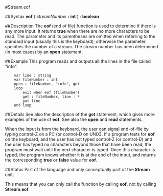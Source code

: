 
#Stream.eof

##Syntax
**eof** ( _streamNumber_ **: int** ) : **boolean**


##Description
The **eof** (end of file) function is used to determine if there is any more input. It returns **true** when there are no more characters to be read. The parameter and its parentheses are omitted when referring to the standard input (usually this is the keyboard); otherwise the parameter specifies the number of a stream. The stream number has been determined (in most cases) by an **open** statement.


##Example
This program reads and outputs all the lines in the file called "info".

        var line : string
        var fileNumber : int
        open : fileNumber, "info", get
        loop
            exit when eof (fileNumber)
            get : fileNumber, line : *
            put line
        end loop
##Details
See also the description of the **get** statement, which gives more examples of the use of **eof**. See also the **open** and **read** statements.

When the input is from the keyboard, the user can signal end-of-file by typing control-Z on a PC (or control-D on UNIX). If a program tests for **eof** on the keyboard, and the user has not typed control-Z (or control-D) and the user has typed no characters beyond those that have been read, the program must wait until the next character is typed. Once this character is typed, the program knows whether it is at the end of the input, and returns the corresponding **true** or **false** value for **eof**.


##Status
Part of the language and only conceptually part of the **Stream** unit. 

This means that you can only call the function by calling **eof**, not by calling **Stream.eof**.

